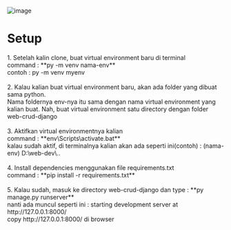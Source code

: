 ![image](https://github.com/user-attachments/assets/bafccb4f-1d2d-42eb-987d-ab686acec609)<h1>Setup</h1>
<p>
  1. Setelah kalin clone, buat virtual environment baru di terminal
  <br>
     command : **py -m venv nama-env**
  <br>
     contoh : py -m venv myenv
  <br>
  <br>
  2. Kalau kalian buat virtual environment baru, akan ada folder yang dibuat sama python. 
  <br>
     Nama foldernya env-nya itu sama dengan nama virtual environment yang kalian buat. Nah, buat virtual environment satu directory dengan folder web-crud-django
  <br>
  <br>
  3. Aktifkan virtual environmentnya kalian
  <br>
     command : **env\Scripts\activate.bat**
  <br>
     kalau sudah aktif, di terminalnya kalian akan ada seperti ini(contoh) : (nama-env) D:\web-dev\..
  <br>
  <br>
  4. Install dependencies menggunakan file requirements.txt
  <br>
     command : **pip install -r requirements.txt**
  <br>
  <br>
  5. Kalau sudah, masuk ke directory web-crud-django dan type : **py manage.py runserver**
  <br>
  nanti ada muncul seperti ini : starting development server at http://127.0.0.1:8000/
  <br>
  copy http://127.0.0.1:8000/ di browser
  <br>
</p>

